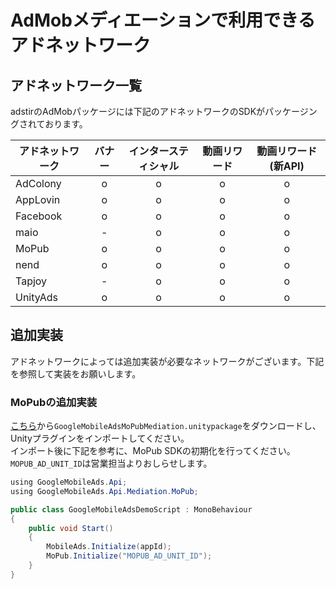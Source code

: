 # AdMobメディエーションで利用できるアドネットワーク

## アドネットワーク一覧
adstirのAdMobパッケージには下記のアドネットワークのSDKがパッケージングされております。

アドネットワーク|バナー|インタースティシャル|動画リワード|動画リワード(新API)
---|:-:|:-:|:-:|:-:
AdColony| o | o | o | o 
AppLovin| o | o | o | o 
Facebook| o | o | o | o 
maio    | - | o | o | o 
MoPub   | o | o | o | o 
nend    | o | o | o | o 
Tapjoy  | - | o | o | o 
UnityAds| o | o | o | o 

## 追加実装

アドネットワークによっては追加実装が必要なネットワークがございます。下記を参照して実装をお願いします。

### MoPubの追加実装


[こちら](https://bintray.com/google/mobile-ads-adapters-unity/download_file?file_path=GoogleMobileAdsMoPubMediation%2F2.9.0%2FGoogleMobileAdsMoPubMediation-2.9.0.zip)から`GoogleMobileAdsMoPubMediation.unitypackage`をダウンロードし、Unityプラグインをインポートしてください。  
インポート後に下記を参考に、MoPub SDKの初期化を行ってください。  
`MOPUB_AD_UNIT_ID`は営業担当よりおしらせします。  

```java hl_lines="1 4 5 6 7 8 10 11"
using GoogleMobileAds.Api;
using GoogleMobileAds.Api.Mediation.MoPub;

public class GoogleMobileAdsDemoScript : MonoBehaviour
{
    public void Start()
    {
        MobileAds.Initialize(appId);
        MoPub.Initialize("MOPUB_AD_UNIT_ID");
    }
}
```